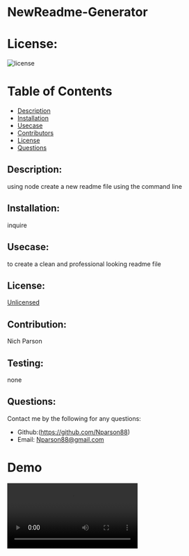  # NewReadme-Generator
# License: 
![license](https://img.shields.io/badge/License-[Unlicensed](Unlicensed.txt)-blue?style=for-the-badge&logo=appveyor.svg)
# Table of Contents 
* [Description](#description)
* [Installation](#installation)
* [Usecase](#Usecase)
* [Contributors](#contributors)
* [License](#license)
* [Questions](#questions)
    
## Description: 
using node create a new readme file using the command line
## Installation: 
inquire
## Usecase: 
to create a clean and professional looking readme file
## License: 
[Unlicensed](Unlicensed.txt)
## Contribution: 
Nich Parson
## Testing: 
none
## Questions: 
Contact me by the following for any questions:
* Github:(https://github.com/Nparson88)
* Email: Nparson88@gmail.com 
# Demo
![Demo](assets\demo\zoom_0.mp4)